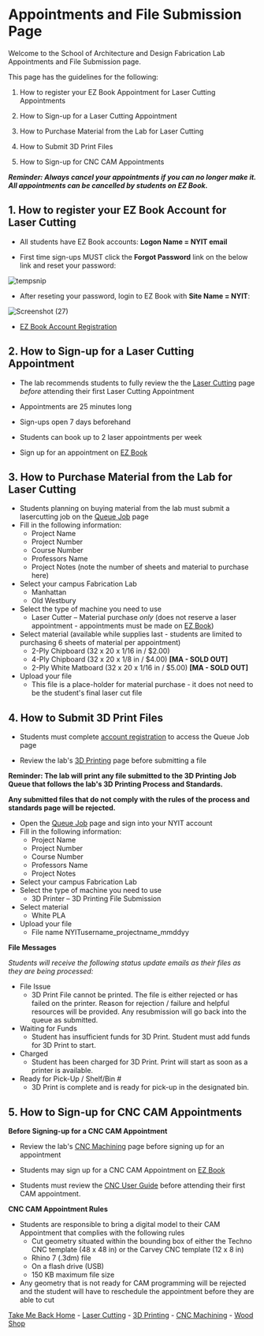 # Appointments and File Submission Page

Welcome to the School of Architecture and Design Fabrication Lab Appointments and File Submission page. 

This page has the guidelines for the following: 

1. How to register your EZ Book Appointment for Laser Cutting Appointments
   
2. How to Sign-up for a Laser Cutting Appointment
   
3. How to Purchase Material from the Lab for Laser Cutting
   
4. How to Submit 3D Print Files
   
5. How to Sign-up for CNC CAM Appointments

***Reminder: Always cancel your appointments if you can no longer make it. All appointments can be cancelled by students on EZ Book.***



## 1. How to register your EZ Book Account for Laser Cutting

* All students have EZ Book accounts: **Logon Name = NYIT email**
  
* First time sign-ups MUST click the **Forgot Password** link on the below link and reset your password:

 ![tempsnip](https://github.com/user-attachments/assets/a95634f1-71b4-4703-9047-c5b3157b8628)

* After reseting your password, login to EZ Book with **Site Name = NYIT**:
   
![Screenshot (27)](https://github.com/user-attachments/assets/972c1d46-26ba-4b8b-9534-fb29fe97705c)


* [EZ Book Account Registration](https://new.ezbook.com/NYIT)


## 2. How to Sign-up for a Laser Cutting Appointment

* The lab recommends students to fully review the the [Laser Cutting](https://digitalfabricationlab-nyit-soad.github.io/resources/LaserCutters/) page *before* attending their first Laser Cutting Appointment

* Appointments are 25 minutes long
  
* Sign-ups open 7 days beforehand
  
* Students can book up to 2 laser appointments per week
  
* Sign up for an appointment on [EZ Book](https://new.ezbook.com/NYIT)

## 3. How to Purchase Material from the Lab for Laser Cutting

* Students planning on buying material from the lab must submit a lasercutting job on the [Queue Job](https://www.nyit.edu/architecture/fabrication_labs/queue_job) page
* Fill in the following information: 
  * Project Name
  * Project Number
  * Course Number
  * Professors Name
  * Project Notes (note the number of sheets and material to purchase here)
* Select your campus Fabrication Lab
  * Manhattan
  * Old Westbury
* Select the type of machine you need to use 
  * Laser Cutter – Material purchase *only* (does not reserve a laser appointment - appointments must be made on [EZ Book](https://new.ezbook.com/NYIT))
* Select material (available while supplies last - students are limited to purchasing 6 sheets of material per appointment)
  * 2-Ply Chipboard (32 x 20 x 1/16 in / $2.00)
  * 4-Ply Chipboard (32 x 20 x 1/8 in / $4.00) **[MA - SOLD OUT]**
  * 2-Ply White Matboard (32 x 20 x 1/16 in / $5.00) **[MA - SOLD OUT]**
* Upload your file
  * This file is a place-holder for material purchase - it does not need to be the student's final laser cut file   
    
## 4. How to Submit 3D Print Files

* Students must complete [account registration](https://www.nyit.edu/architecture/fabrication_labs/account_registration) to access the Queue Job page

* Review the lab's [3D Printing](https://digitalfabricationlab-nyit-soad.github.io/resources/3Dprinters/) page before submitting a file
  
**Reminder: The lab will print any file submitted to the 3D Printing Job Queue that follows the lab's 3D Printing Process and Standards.**

**Any submitted files that do not comply with the rules of the process and standards page will be rejected.**
    
* Open the [Queue Job](https://www.nyit.edu/architecture/fabrication_labs/queue_job) page and sign into your NYIT account
* Fill in the following information: 
  * Project Name
  * Project Number
  * Course Number
  * Professors Name
  * Project Notes
* Select your campus Fabrication Lab
* Select the type of machine you need to use 
  * 3D Printer – 3D Printing File Submission 
* Select material 
  * White PLA
* Upload your file
  * File name NYITusername_projectname_mmddyy
  
**File Messages**

*Students will receive the following status update emails as their files as they are being processed:*

* File Issue
  * 3D Print File cannot be printed. The file is either rejected or has failed on the printer. Reason for rejection / failure and helpful resources will be provided. Any resubmission will go back into the queue as submitted.
* Waiting for Funds
  * Student has insufficient funds for 3D Print. Student must add funds for 3D Print to start. 
* Charged
  * Student has been charged for 3D Print. Print will start as soon as a printer is available.
* Ready for Pick-Up / Shelf/Bin #
  * 3D Print is complete and is ready for pick-up in the designated bin.

## 5. How to Sign-up for CNC CAM Appointments

**Before Signing-up for a CNC CAM Appointment**

* Review the lab's [CNC Machining](https://digitalfabricationlab-nyit-soad.github.io/resources/CNCmills/) page before signing up for an appointment
  
* Students may sign up for a CNC CAM Appointment on [EZ Book](https://new.ezbook.com/NYIT)

* Students must review the [CNC User Guide](https://digitalfabricationlab-nyit-soad.github.io/resources/UserGuides/CNCmills) before attending their first CAM appointment.

**CNC CAM Appointment Rules**
* Students are responsible to bring a digital model to their CAM Appointment that complies with the following rules
  * Cut geometry situated within the bounding box of either the Techno CNC template (48 x 48 in) or the Carvey CNC template (12 x 8 in)
  * Rhino 7 (.3dm) file
  * On a flash drive (USB)
  * 150 KB maximum file size
* Any geometry that is not ready for CAM programming will be rejected and the student will have to reschedule the appointment before they are able to cut


[Take Me Back Home](https://digitalfabricationlab-nyit-soad.github.io/resources/) - [Laser Cutting](https://digitalfabricationlab-nyit-soad.github.io/resources/LaserCutters/) - [3D Printing](https://digitalfabricationlab-nyit-soad.github.io/resources/3Dprinters/) - [CNC Machining](https://digitalfabricationlab-nyit-soad.github.io/resources/CNCmills/) - [Wood Shop](https://digitalfabricationlab-nyit-soad.github.io/resources/ShopTools/)
